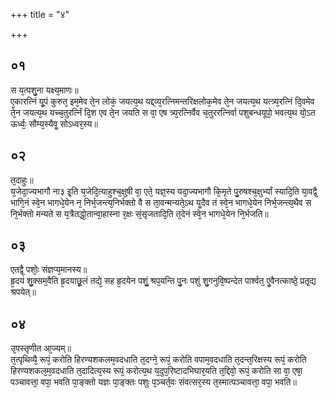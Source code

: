 +++
title = "४"

+++
## ०१
स य᳘त्पशु᳘ना यक्ष्य᳘माणः॥  
ए᳘कारत्निं यू᳘पं कुरुत᳘ इम᳘मेव ते᳘न लोकं᳘ जयत्य᳘थ यद्द्व्य᳘रत्निमन्तरिक्षलोक᳘मेव ते᳘न जयत्य᳘थ यत्त्र्य᳘रत्निं दि᳘वमेव ते᳘न जयत्य᳘थ यच्च᳘तुरर्त्निं दि᳘श एव ते᳘न जयति स वा᳘ एष त्र्य᳘रत्निर्वैव च᳘तुररत्निर्वा पशुबन्धयूपो᳘ भवत्य᳘थ यो᳘ऽत ऊर्ध्वः᳘ सौम्य᳘स्यैवॗ सोऽध्वर᳘स्य॥  
## ०२
त᳘दाहुः॥  
य᳘जेदा᳘ज्यभागौ ना३ इ᳘ति य᳘जेदि᳘त्याहुश्च᳘क्षुषी वा᳘ एते᳘ यज्ञ᳘स्य यदा᳘ज्यभागौ कि᳘मृते पु᳘रुषश्च᳘क्षुर्भ्यां स्यादि᳘ति या᳘वद्वै᳘ भागि᳘नं स्वे᳘न भागधे᳘येन न᳘ निर्भ᳘जन्त्य᳘निर्भक्तो वै स ता᳘वन्मन्यते᳘ऽथ यॗदैव तं स्वे᳘न भागधे᳘येन निर्भ᳘जन्त्य᳘थैव स नि᳘र्भक्तो मन्यते स य᳘त्रैतद्धो᳘तान्वा᳘हास्ना र᳘क्षः सं᳘सृजतादि᳘ति त᳘देनं स्वे᳘न भागधे᳘येन नि᳘र्भजति॥  
## ०३
एतद्वै᳘ पशोः᳘ संज्ञप्य᳘मानस्य॥  
हृ᳘दयं शु᳘क्सम᳘वैति हृ᳘दयाछू᳘लं तद्ये᳘ सह हृ᳘दयेन पशुं᳘ श्रप᳘यन्ति पु᳘नः पशुं शु᳘गनुवि᳘ष्पन्देत पार्श्वत᳘ एॗवैनत्काष्ठे᳘ प्रतृ᳘द्य श्रपयेत्॥  
## ०४
उ᳘पस्तृणीत आ᳘ज्यम्॥  
त᳘त्पृथिव्यै᳘ रूपं᳘ करोति हिरण्यशकलम᳘वदधाति त᳘दग्ने᳘ रूपं᳘ करोति वपाम᳘वदधाति त᳘दन्त᳘रिक्षस्य रूपं᳘ करोति हिरण्यशकल᳘म᳘वदधाति त᳘दादित्य᳘स्य रूपं᳘ करोत्य᳘थ य᳘दुप᳘रिष्टादभिघार᳘यति त᳘द्दिवो᳘ रूपं᳘ करोति सा वा᳘ एषा᳘ पञ्चावत्ता᳘ वपा᳘ भवति पा᳘ङ्क्तो यज्ञः पा᳘ङ्क्तः पशुः प᳘ञ्चर्त᳘वः संवत्सर᳘स्य त᳘स्मात्पञ्चावत्ता᳘ वपा᳘ भवति॥  